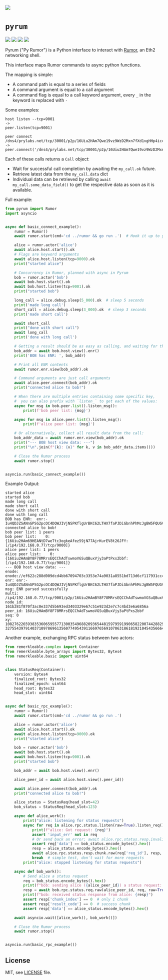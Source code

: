![](https://raw.githubusercontent.com/protolambda/pyrum/master/logo.png)

# `pyrum`

[![](https://img.shields.io/pypi/l/pyrum.svg)](https://pypi.python.org/pypi/pyrum) [![](https://img.shields.io/pypi/pyversions/pyrum.svg)](https://pypi.python.org/pypi/pyrum) [![](https://img.shields.io/pypi/status/pyrum.svg)](https://pypi.python.org/pypi/pyrum) [![](https://img.shields.io/pypi/implementation/pyrum.svg)](https://pypi.python.org/pypi/pyrum)

Pyrum ("Py Rumor") is a Python interface to interact with [Rumor](https://github.com/protolambda/rumor), an Eth2 networking shell.

This interface maps Rumor commands to async python functions.

The mapping is simple:
- A command path is equal to a series of fields
- A command argument is equal to a call argument
- A command flag is equal to a call keyword argument, every `_` in the keyword is replaced with `-`

Some examples:

```
host listen --tcp=9001
->
peer.listen(tcp=9001)

peer connect /dns4/prylabs.net/tcp/30001/p2p/16Uiu2HAm7Qwe19vz9WzD2Mxn7fXd1vgHHp4iccuyq7TxwRXoAGfc
->
peer.connect('/dns4/prylabs.net/tcp/30001/p2p/16Uiu2HAm7Qwe19vz9WzD2Mxn7fXd1vgHHp4iccuyq7TxwRXoAGfc')
```

Each of these calls returns a `Call` object:
- Wait for successful call completion by awaiting the `my_call.ok` future.
- Retrieve latest data from the `my_call.data` dict
- Individual data can be retrieved by calling `await my_call.some_data_field()` to get the respective data as soon as it is available.

Full example:

```python
from pyrum import Rumor
import asyncio


async def basic_connect_example():
    rumor = Rumor()
    await rumor.start(cmd='cd ../rumor && go run .')  # Hook it up to your own local version of Rumor, if you like.

    alice = rumor.actor('alice')
    await alice.host.start().ok
    # Flags are keyword arguments
    await alice.host.listen(tcp=9000).ok
    print("started alice")

    # Concurrency in Rumor, planned with async in Pyrum
    bob = rumor.actor('bob')
    await bob.host.start().ok
    await bob.host.listen(tcp=9001).ok
    print("started bob")

    long_call = alice.debug.sleep(5_000).ok  # sleep 5 seconds
    print('made long call')
    short_call = alice.debug.sleep(3_000).ok  # sleep 3 seconds
    print('made short call')

    await short_call
    print("done with short call")
    await long_call
    print('done with long call')

    # Getting a result should be as easy as calling, and waiting for the key we are after
    bob_addr = await bob.host.view().enr()
    print('BOB has ENR: ', bob_addr)

    # Print all ENR contents
    await rumor.enr.view(bob_addr).ok

    # Command arguments are just call arguments
    await alice.peer.connect(bob_addr).ok
    print("connected alice to bob!")

    # When there are multiple entries containing some specific key,
    #  you can also prefix with `listen_` to get each of the values:
    async for msg in bob.peer.list().listen_msg():
        print(f'bob peer list: {msg}')

    async for msg in alice.peer.list().listen_msg():
        print(f'alice peer list: {msg}')

    # Or alternatively, collect all result data from the call:
    bob_addr_data = await rumor.enr.view(bob_addr).ok
    print("--- BOB host view data: ---")
    print("\n".join(f"{k}: {v}" for k, v in bob_addr_data.items()))

    # Close the Rumor process
    await rumor.stop()


asyncio.run(basic_connect_example())
```

Example Output:
```
started alice
started bob
made long call
made short call
done with short call
done with long call
BOB has ENR:  enr:-Iu4QDJZSANnGPSG2pcOC4DQWJIVjNSPKflgUrBKC62LTHX7faPJDiGbnhPhMcJgBW5FQUGVADtzgXwZnYBYWu60o92AgmlkgnY0gmlwhMCoAE2Jc2VjcDI1NmsxoQLvYiwojQCdzUu2cJRwPDNT50qQMahVG9cT1s8ReTHMSoN0Y3CCIymDdWRwgiMp
connected alice to bob!
bob peer list: 1 peers
bob peer list:    0: {16Uiu2HAm69HEANtD7weTtc3ogkeAfez59jN77AjrKurEV8t26JFY: [/ip4/192.168.0.77/tcp/9000]}
alice peer list: 1 peers
alice peer list:    0: {16Uiu2HAmBY8F78MRrsEQCChAdTswmoVGSuQBuxVjy3aPtPxs2bbf: [/ip4/192.168.0.77/tcp/9001]}
--- BOB host view data: ---
enode: enode://ef622c288d009dcd4bb67094703c3353e74a9031a8551bd713d6cf117931cc4a486aec036d6e1e341982d13c09aae879899875d8913d826ef57847399e74776c@192.168.0.77:9001
enr: enr:-Iu4QDJZSANnGPSG2pcOC4DQWJIVjNSPKflgUrBKC62LTHX7faPJDiGbnhPhMcJgBW5FQUGVADtzgXwZnYBYWu60o92AgmlkgnY0gmlwhMCoAE2Jc2VjcDI1NmsxoQLvYiwojQCdzUu2cJRwPDNT50qQMahVG9cT1s8ReTHMSoN0Y3CCIymDdWRwgiMp
msg: ENR parsed successfully
multi: /ip4/192.168.0.77/tcp/9001/p2p/16Uiu2HAmBY8F78MRrsEQCChAdTswmoVGSuQBuxVjy3aPtPxs2bbf
node_id: 161b281f870f3ac0e337d5b693ed3403329e67c51e923d2e7c7c4bd3e6a6856a
peer_id: 16Uiu2HAmBY8F78MRrsEQCChAdTswmoVGSuQBuxVjy3aPtPxs2bbf
seq: 0
xy: 108276226593835360659557713003549688209365448159795919906582200744288296488010 32755439791403710978696135607749543911669765691070631861819210454356664285036
```

Another example, exchanging RPC status between two actors:

```python
from remerkleable.complex import Container
from remerkleable.byte_arrays import Bytes32, Bytes4
from remerkleable.basic import uint64


class StatusReq(Container):
    version: Bytes4
    finalized_root: Bytes32
    finalized_epoch: uint64
    head_root: Bytes32
    head_slot: uint64


async def basic_rpc_example():
    rumor = Rumor()
    await rumor.start(cmd='cd ../rumor && go run .')

    alice = rumor.actor('alice')
    await alice.host.start().ok
    await alice.host.listen(tcp=9000).ok
    print("started alice")

    bob = rumor.actor('bob')
    await bob.host.start().ok
    await bob.host.listen(tcp=9001).ok
    print("started bob")

    bob_addr = await bob.host.view().enr()

    alice_peer_id = await alice.host.view().peer_id()

    await alice.peer.connect(bob_addr).ok
    print("connected alice to bob!")

    alice_status = StatusReq(head_slot=42)
    bob_status = StatusReq(head_slot=123)

    async def alice_work():
        print("alice: listening for status requests")
        async for req in alice.rpc.status.listen(raw=True).listen_req():
            print(f"alice: Got request: {req}")
            assert 'input_err' not in req
            # Or send back an error; await alice.rpc.status.resp.invalid_request(req['req_id'], f"hello! Your request was invalid, because: {req['input_err']}").ok
            assert req['data'] == bob_status.encode_bytes().hex()
            resp = alice_status.encode_bytes().hex()
            await alice.rpc.status.resp.chunk.raw(req['req_id'], resp, done=True).ok
            break  # simple test, don't wait for more requests
        print("alice: stopped listening for status requests")

    async def bob_work():
        # Send alice a status request
        req = bob_status.encode_bytes().hex()
        print(f"bob: sending alice ({alice_peer_id}) a status request: {req}")
        resp = await bob.rpc.status.req.raw(alice_peer_id, req, raw=True).ok
        print(f"bob: received status response from alice: {resp}")
        assert resp['chunk_index'] == 0  # only 1 chunk
        assert resp['result_code'] == 0  # success chunk
        assert resp['data'] == alice_status.encode_bytes().hex()

    await asyncio.wait([alice_work(), bob_work()])

    # Close the Rumor process
    await rumor.stop()


asyncio.run(basic_rpc_example())
```

## License

MIT, see [LICENSE](./LICENSE) file.
